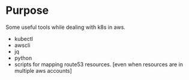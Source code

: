 # Purpose

Some useful tools while dealing with k8s in aws.

- kubectl
- awscli
- jq
- python
- scripts for mapping route53 resources. [even when resources are in multiple aws accounts]